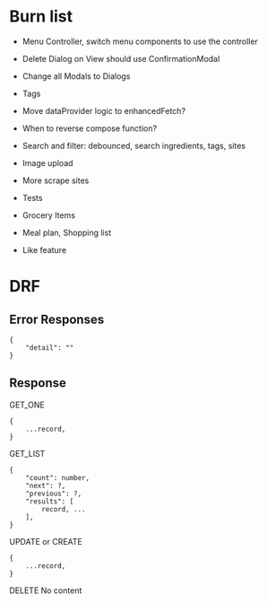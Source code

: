 # Burn list
* Menu Controller, switch menu components to use the controller
* Delete Dialog on View should use ConfirmationModal
* Change all Modals to Dialogs
* Tags
* Move dataProvider logic to enhancedFetch?
* When to reverse compose function?

* Search and filter: debounced, search ingredients, tags, sites
* Image upload
* More scrape sites
* Tests
* Grocery Items
* Meal plan, Shopping list
* Like feature


# DRF

## Error Responses
```
{
    "detail": ""
}
```

## Response
GET_ONE
```
{
    ...record,
}
```

GET_LIST
```
{
    "count": number,
    "next": ?,
    "previous": ?,
    "results": [
        record, ...
    ],
}
```

UPDATE or CREATE
```
{
    ...record,
}
```

DELETE
No content
